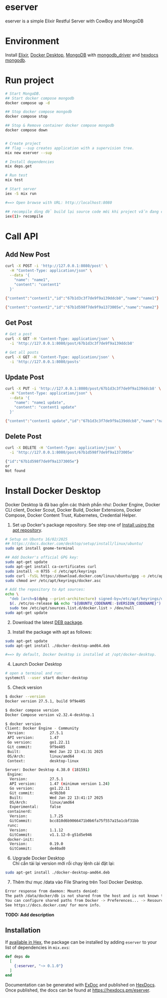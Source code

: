 # eserver
eserver is a simple Elixir Restful Server with CowBoy and MongoDB  


# Environment
Install [Elixir](https://elixir-lang.org/install.html), [Docker Desktop](https://docs.docker.com/desktop/), [MongoDB](https://www.mongodb.com/docs/manual/installation/) with [mongodb_driver](https://github.com/zookzook/elixir-mongodb-driver) and [hexdocs mongodb](https://hexdocs.pm/mongodb_driver/Mongo.html).  



# Run project
```bash
# Start MongoDB.
## Start docker compose mongodb
docker compose up -d

## Stop docker compose mongodb
docker compose stop

## Stop & Remove container docker compose mongodb
docker compose down


# Create project
## flag --sup creates application with a supervision tree.
mix new eserver --sup

# Install dependencies
mix deps.get

# Run test
mix test

# Start server
iex -S mix run

#==> Open browse with URL: http://localhost:8080

## recompile dùng để build lại source code mới khi project vẫn đang chạy.
iex(1)> recompile

```

# Call API
## Add New Post
```bash
curl -X POST -i 'http://127.0.0.1:8080/post' \
  -H "Content-Type: application/json" \
  --data '{
    "name": "name1",
    "content": "content1"
  }'

{"content":"content1","id":"67b1d3c3f7de9f9a139ddcb8","name":"name1"}

{"content":"content2","id":"67b1d598f7de9f9a1373005e","name":"name2"}
```

## Get Post
```bash
# Get a post
curl -X GET -H 'Content-Type: application/json' \
  -i 'http://127.0.0.1:8080/post/67b1d3c3f7de9f9a139ddcb8'

# Get all posts
curl -X GET -H 'Content-Type: application/json' \
  -i 'http://127.0.0.1:8080/posts'
```

## Update Post
```bash
curl -X PUT -i 'http://127.0.0.1:8080/post/67b1d3c3f7de9f9a139ddcb8' \
  -H "Content-Type: application/json" \
  --data '{
    "name": "name1 update",
    "content": "content1 update"
  }'

{"content":"content1 update","id":"67b1d3c3f7de9f9a139ddcb8","name":"name1 update"}
```

## Delete Post
```bash
curl -X DELETE -H 'Content-Type: application/json' \
  -i 'http://127.0.0.1:8080/post/67b1d598f7de9f9a1373005e'

{"id":"67b1d598f7de9f9a1373005e"}
or
Not found
```



# Install Docker Desktop
Docker Desktop là đã bao gồm các thành phần như: Docker Engine, Docker CLI client, Docker Scout, Docker Build, Docker Extensions, Docker Compose, Docker Content Trust, Kubernetes, Credential Helper.  

1. Set up Docker's package repository. See step one of [Install using the apt repository](https://docs.docker.com/engine/install/ubuntu/#install-using-the-repository).  
```bash
# Setup on Ubuntu 16/02/2025
## https://docs.docker.com/desktop/setup/install/linux/ubuntu/
sudo apt install gnome-terminal

## Add Docker's official GPG key:
sudo apt-get update
sudo apt-get install ca-certificates curl
sudo install -m 0755 -d /etc/apt/keyrings
sudo curl -fsSL https://download.docker.com/linux/ubuntu/gpg -o /etc/apt/keyrings/docker.asc
sudo chmod a+r /etc/apt/keyrings/docker.asc

# Add the repository to Apt sources:
echo \
  "deb [arch=$(dpkg --print-architecture) signed-by=/etc/apt/keyrings/docker.asc] https://download.docker.com/linux/ubuntu \
  $(. /etc/os-release && echo "${UBUNTU_CODENAME:-$VERSION_CODENAME}") stable" | \
  sudo tee /etc/apt/sources.list.d/docker.list > /dev/null
sudo apt-get update
```

2. Download the latest [DEB package](https://desktop.docker.com/linux/main/amd64/docker-desktop-amd64.deb).  

3. Install the package with apt as follows:  
```bash
sudo apt-get update
sudo apt-get install ./docker-desktop-amd64.deb

#==> By default, Docker Desktop is installed at /opt/docker-desktop.
```

4. Launch Docker Desktop  
```bash
# open a terminal and run:
systemctl --user start docker-desktop
```

5. Check version
```bash
$ docker --version
Docker version 27.5.1, build 9f9e405

$ docker compose version
Docker Compose version v2.32.4-desktop.1

$ docker version
Client: Docker Engine - Community
 Version:           27.5.1
 API version:       1.47
 Go version:        go1.22.11
 Git commit:        9f9e405
 Built:             Wed Jan 22 13:41:31 2025
 OS/Arch:           linux/amd64
 Context:           desktop-linux

Server: Docker Desktop 4.38.0 (181591)
 Engine:
  Version:          27.5.1
  API version:      1.47 (minimum version 1.24)
  Go version:       go1.22.11
  Git commit:       4c9b3b0
  Built:            Wed Jan 22 13:41:17 2025
  OS/Arch:          linux/amd64
  Experimental:     false
 containerd:
  Version:          1.7.25
  GitCommit:        bcc810d6b9066471b0b6fa75f557a15a1cbf31bb
 runc:
  Version:          1.1.12
  GitCommit:        v1.1.12-0-g51d5e946
 docker-init:
  Version:          0.19.0
  GitCommit:        de40ad0
```

6. Upgrade Docker Desktop  
Chỉ cần tải lại version mới rồi chạy lệnh cài đặt lại:  
```bash
sudo apt-get install ./docker-desktop-amd64.deb
```

7. Thêm thư mục /data vào File Sharing trên Tool Docker Desktop.  
```bash
Error response from daemon: Mounts denied:  
The path /data/docker/db is not shared from the host and is not known to Docker.  
You can configure shared paths from Docker -> Preferences... -> Resources -> File Sharing.  
See https://docs.docker.com/ for more info.  
```



**TODO: Add description**

## Installation

If [available in Hex](https://hex.pm/docs/publish), the package can be installed
by adding `eserver` to your list of dependencies in `mix.exs`:

```elixir
def deps do
  [
    {:eserver, "~> 0.1.0"}
  ]
end
```

Documentation can be generated with [ExDoc](https://github.com/elixir-lang/ex_doc)
and published on [HexDocs](https://hexdocs.pm). Once published, the docs can
be found at <https://hexdocs.pm/eserver>.

